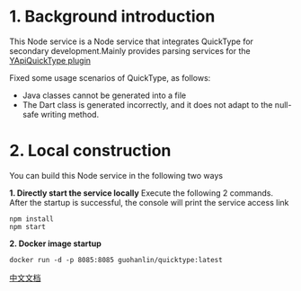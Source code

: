 # 1. Background introduction

This Node service is a Node service that integrates QuickType for secondary development.Mainly provides parsing services
for the [YApiQuickType plugin](https://github.com/RmondJone/YapiQuickType)

Fixed some usage scenarios of QuickType, as follows:

* Java classes cannot be generated into a file
* The Dart class is generated incorrectly, and it does not adapt to the null-safe writing method.

# 2. Local construction

You can build this Node service in the following two ways

**1. Directly start the service locally**
Execute the following 2 commands. After the startup is successful, the console will print the service access link

```
npm install 
npm start
```

**2. Docker image startup**

```
docker run -d -p 8085:8085 guohanlin/quicktype:latest
```

[中文文档](./README_CN.md)

